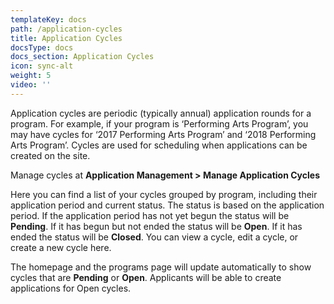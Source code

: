 ```yaml
---
templateKey: docs
path: /application-cycles
title: Application Cycles
docsType: docs
docs_section: Application Cycles
icon: sync-alt
weight: 5
video: ''
---
```

Application cycles are periodic (typically annual) application rounds for a program. For example, if your program is ‘Performing Arts Program’, you may have cycles for ‘2017 Performing Arts Program’ and ‘2018 Performing Arts Program’. Cycles are used for scheduling when applications can be created on the site.

Manage cycles at **Application Management > Manage Application Cycles**

Here you can find a list of your cycles grouped by program, including their application period and current status. The status is based on the application period. If the application period has not yet begun the status will be **Pending**. If it has begun but not ended the status will be **Open**. If it has ended the status will be **Closed**. You can view a cycle, edit a cycle, or create a new cycle here.

The homepage and the programs page will update automatically to show cycles that are **Pending** or **Open**. Applicants will be able to create applications for Open cycles.

